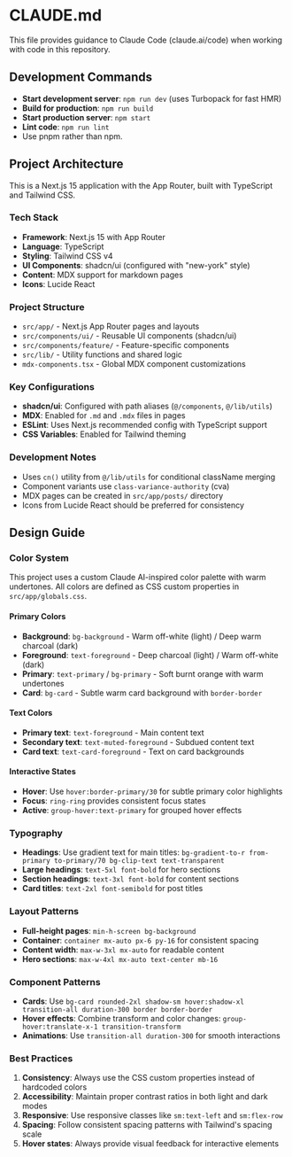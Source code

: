 # CLAUDE.md

This file provides guidance to Claude Code (claude.ai/code) when working with code in this repository.

## Development Commands

- **Start development server**: `npm run dev` (uses Turbopack for fast HMR)
- **Build for production**: `npm run build`
- **Start production server**: `npm start`
- **Lint code**: `npm run lint`
- Use pnpm rather than npm.

## Project Architecture

This is a Next.js 15 application with the App Router, built with TypeScript and Tailwind CSS.

### Tech Stack
- **Framework**: Next.js 15 with App Router
- **Language**: TypeScript
- **Styling**: Tailwind CSS v4
- **UI Components**: shadcn/ui (configured with "new-york" style)
- **Content**: MDX support for markdown pages
- **Icons**: Lucide React

### Project Structure
- `src/app/` - Next.js App Router pages and layouts
- `src/components/ui/` - Reusable UI components (shadcn/ui)
- `src/components/feature/` - Feature-specific components
- `src/lib/` - Utility functions and shared logic
- `mdx-components.tsx` - Global MDX component customizations

### Key Configurations
- **shadcn/ui**: Configured with path aliases (`@/components`, `@/lib/utils`)
- **MDX**: Enabled for `.md` and `.mdx` files in pages
- **ESLint**: Uses Next.js recommended config with TypeScript support
- **CSS Variables**: Enabled for Tailwind theming

### Development Notes
- Uses `cn()` utility from `@/lib/utils` for conditional className merging
- Component variants use `class-variance-authority` (cva)
- MDX pages can be created in `src/app/posts/` directory
- Icons from Lucide React should be preferred for consistency

## Design Guide

### Color System
This project uses a custom Claude AI-inspired color palette with warm undertones. All colors are defined as CSS custom properties in `src/app/globals.css`.

#### Primary Colors
- **Background**: `bg-background` - Warm off-white (light) / Deep warm charcoal (dark)
- **Foreground**: `text-foreground` - Deep charcoal (light) / Warm off-white (dark)
- **Primary**: `text-primary` / `bg-primary` - Soft burnt orange with warm undertones
- **Card**: `bg-card` - Subtle warm card background with `border-border`

#### Text Colors
- **Primary text**: `text-foreground` - Main content text
- **Secondary text**: `text-muted-foreground` - Subdued content text
- **Card text**: `text-card-foreground` - Text on card backgrounds

#### Interactive States
- **Hover**: Use `hover:border-primary/30` for subtle primary color highlights
- **Focus**: `ring-ring` provides consistent focus states
- **Active**: `group-hover:text-primary` for grouped hover effects

### Typography
- **Headings**: Use gradient text for main titles: `bg-gradient-to-r from-primary to-primary/70 bg-clip-text text-transparent`
- **Large headings**: `text-5xl font-bold` for hero sections
- **Section headings**: `text-3xl font-bold` for content sections
- **Card titles**: `text-2xl font-semibold` for post titles

### Layout Patterns
- **Full-height pages**: `min-h-screen bg-background`
- **Container**: `container mx-auto px-6 py-16` for consistent spacing
- **Content width**: `max-w-3xl mx-auto` for readable content
- **Hero sections**: `max-w-4xl mx-auto text-center mb-16`

### Component Patterns
- **Cards**: Use `bg-card rounded-2xl shadow-sm hover:shadow-xl transition-all duration-300 border border-border`
- **Hover effects**: Combine transform and color changes: `group-hover:translate-x-1 transition-transform`
- **Animations**: Use `transition-all duration-300` for smooth interactions

### Best Practices
1. **Consistency**: Always use the CSS custom properties instead of hardcoded colors
2. **Accessibility**: Maintain proper contrast ratios in both light and dark modes
3. **Responsive**: Use responsive classes like `sm:text-left` and `sm:flex-row`
4. **Spacing**: Follow consistent spacing patterns with Tailwind's spacing scale
5. **Hover states**: Always provide visual feedback for interactive elements